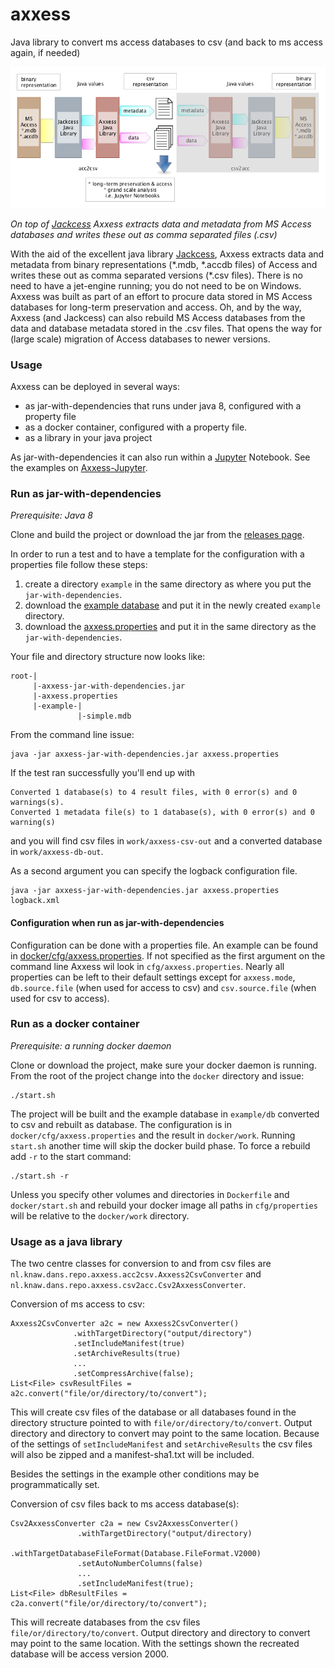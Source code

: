# axxess

Java library to convert ms access databases to csv (and back to ms access again, if needed)

![Axxess](img/axxess.png)

_On top of [Jackcess](http://jackcess.sourceforge.net/) Axxess extracts data and metadata from
MS Access databases and writes these out as comma separated files (.csv)_

With the aid of the excellent java library [Jackcess](http://jackcess.sourceforge.net/),
Axxess extracts data and metadata from binary representations (\*.mdb, \*.accdb files)
of Access and writes these out as comma separated versions (\*.csv files). There is no need to have 
a jet-engine running; you do not need to be on Windows. Axxess was built as part of an
effort to procure data stored in MS Access databases for long-term preservation and access.
Oh, and by the way, Axxess (and Jackcess) can also rebuild MS Access databases from the data and
database metadata stored in the .csv files. That opens the way for (large scale) migration of 
Access databases to newer versions.

### Usage

Axxess can be deployed in several ways:

- as jar-with-dependencies that runs under java 8, configured with a property file
- as a docker container, configured with a property file.
- as a library in your java project

As jar-with-dependencies it can also run within a [Jupyter](http://jupyter.org/) Notebook.
See the examples on [Axxess-Jupyter](https://github.com/DANS-repo/axxess-jupyter).

### Run as jar-with-dependencies

*Prerequisite: Java 8*

Clone and build the project or download the jar from 
the [releases page](https://github.com/DANS-repo/axxess/releases).

In order to run a test and to have a template for the configuration with a properties file
follow these steps:

1. create a directory `example` in the same directory as where you put the `jar-with-dependencies`.
2. download the [example database](https://github.com/DANS-repo/axxess/blob/master/docker/example/db/simple.mdb?raw=true) and put it in the newly created `example` directory.
3. download the [axxess.properties](https://raw.githubusercontent.com/DANS-repo/axxess/master/docker/cfg/axxess.properties) and put it in the same directory as the `jar-with-dependencies`.

Your file and directory structure now looks like:
```
root-|
     |-axxess-jar-with-dependencies.jar
     |-axxess.properties
     |-example-|
               |-simple.mdb

```
From the command line issue:
```
java -jar axxess-jar-with-dependencies.jar axxess.properties
```
If the test ran successfully you'll end up with
```
Converted 1 database(s) to 4 result files, with 0 error(s) and 0 warnings(s).
Converted 1 metadata file(s) to 1 database(s), with 0 error(s) and 0 warning(s)
```
and you will find csv files in `work/axxess-csv-out` and a converted database in `work/axxess-db-out`.

As a second argument you can specify the logback configuration file.
```
java -jar axxess-jar-with-dependencies.jar axxess.properties logback.xml
```

#### Configuration when run as jar-with-dependencies
Configuration can be done with a properties file. An example can be found in
[docker/cfg/axxess.properties](https://github.com/DANS-repo/axxess/blob/master/docker/cfg/axxess.properties).
If not specified as the first argument on the command line Axxess wil look in `cfg/axxess.properties`. 
Nearly all properties can be left to their default settings except for `axxess.mode`, `db.source.file` 
(when used for access to csv) and `csv.source.file` (when used for csv to access).

### Run as a docker container

*Prerequisite: a running docker daemon*

Clone or download the project, make sure your docker daemon is running. From the root of the project
change into the `docker` directory and issue:
```
./start.sh
```
The project will be built and the example database in `example/db` converted to csv and rebuilt as database.
The configuration is in `docker/cfg/axxess.properties` and the result in `docker/work`. Running `start.sh`
another time will skip the docker build phase. To force a rebuild add `-r` to the start command:
```
./start.sh -r
```
Unless you specify other volumes and directories in `Dockerfile` and `docker/start.sh` and rebuild your docker image
all paths in `cfg/properties` will be relative to the `docker/work` directory.

### Usage as a java library

The two centre classes for conversion to and from csv files are `nl.knaw.dans.repo.axxess.acc2csv.Axxess2CsvConverter`
and `nl.knaw.dans.repo.axxess.csv2acc.Csv2AxxessConverter`.

Conversion of ms access to csv:
```
Axxess2CsvConverter a2c = new Axxess2CsvConverter()
              .withTargetDirectory("output/directory")
              .setIncludeManifest(true)
              .setArchiveResults(true)
              ...
              .setCompressArchive(false);
List<File> csvResultFiles = a2c.convert("file/or/directory/to/convert");
```
This will create csv files of the database or all databases found in the directory structure pointed to with
`file/or/directory/to/convert`.  Output directory and directory to convert may point to the same location.
Because of the settings of `setIncludeManifest` and `setArchiveResults`
the csv files will also be zipped and a manifest-sha1.txt will be included. 

Besides the settings in the example other conditions may be programmatically set.

Conversion of csv files back to ms access database(s):
```
Csv2AxxessConverter c2a = new Csv2AxxessConverter()
               .withTargetDirectory("output/directory)
               .withTargetDatabaseFileFormat(Database.FileFormat.V2000)
               .setAutoNumberColumns(false)
               ...
               .setIncludeManifest(true);
List<File> dbResultFiles = c2a.convert("file/or/directory/to/convert");
```
This will recreate databases from the csv files `file/or/directory/to/convert`. 
Output directory and directory to convert may point to the same location.
With the settings shown the recreated database will be access version 2000.


 
